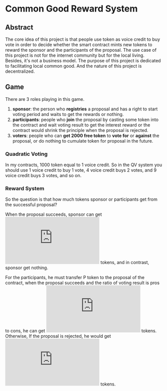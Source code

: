 # Common Good Reward System
## Abstract
The core idea of this project is that people use token as voice credit to buy vote in order to decide whether the smart contract mints new tokens to reward the sponsor and the participants of the proposal. The use case of this project is not for the internet community but for the local living. Besides, it's not a business model. The purpose of this project is dedicated to facilitating local common good. And the nature of this project is decentralized.

## Game
There are 3 roles playing in this game.
1. **sponsor**: the person who **registries** a proposal and has a right to start voting period and waits to get the rewards or nothing.
2. **participants**: people who **join** the proposal by casting some token into the contract and wait voting result to get the interest reward or the contract would shrink the principle when the proposal is rejected.
3. **voters**: people who can **get 2000 free token** to **vote for** or **against** the proposal, or do nothing to cumulate token for proposal in the future.

### Quadratic Voting
In my contracts, 1000 token equal to 1 voice credit. So in the QV system you should use 1 voice credit to buy 1 vote, 4 voice credit buys 2 votes, and 9 voice credit buys 3 votes, and so on.

### Reward System
So the question is that how much tokens sponsor or participants get from the successful proposal?

When the proposal succeeds, sponsor can get ![(numOfVoters)/2](https://latex.codecogs.com/gif.latex?%5Cdpi%7B80%7D%20%5Cbg_white%20%5Cfn_phv%20%5Cfrac%7BnumOfVoters%7D%7B2%7D) tokens, and in contrast, sponsor get nothing.

For the participants, he must transfer P token to the proposal of the contract, when the proposal succeeds and the ratio of voting result is pros to cons, he can get ![](https://latex.codecogs.com/gif.latex?%5Cdpi%7B80%7D%20%5Cbg_white%20%5Cfn_phv%20P%20*%281%20&plus;%5Cfrac%7Bpros%20-%20cons%7D%7Bpros%20&plus;%20cons%7D%29) tokens.
Otherwise, If the proposal is rejected, he would get ![](https://latex.codecogs.com/gif.latex?%5Cdpi%7B80%7D%20%5Cbg_white%20%5Cfn_phv%20P%20*%281%20-%5Cfrac%7Bcons%20-%20pros%7D%7Bpros%20&plus;%20cons%7D%29) tokens.



